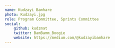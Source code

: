 ```yaml
---
name: Kudzayi Bamhare
photo: Kudzayi.jpg
role: Program Committee, Sprints Committee
social:
    github: kudzmat
    twitter: BamBamm_Boogie
    website: https://medium.com/@kudzayibamhare 
---
```

